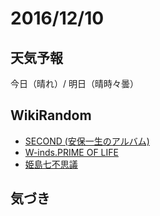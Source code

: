 # 2016/12/10

## 天気予報

今日（晴れ）/ 明日（晴時々曇）

## WikiRandom

* [SECOND (安保一生のアルバム)](https://ja.wikipedia.org/wiki/SECOND_%28%E5%AE%89%E4%BF%9D%E4%B8%80%E7%94%9F%E3%81%AE%E3%82%A2%E3%83%AB%E3%83%90%E3%83%A0%29)
* [W-inds.PRIME OF LIFE](https://ja.wikipedia.org/wiki/W-inds.PRIME_OF_LIFE)
* [姫島七不思議](https://ja.wikipedia.org/wiki/%E5%A7%AB%E5%B3%B6%E4%B8%83%E4%B8%8D%E6%80%9D%E8%AD%B0)

## 気づき

